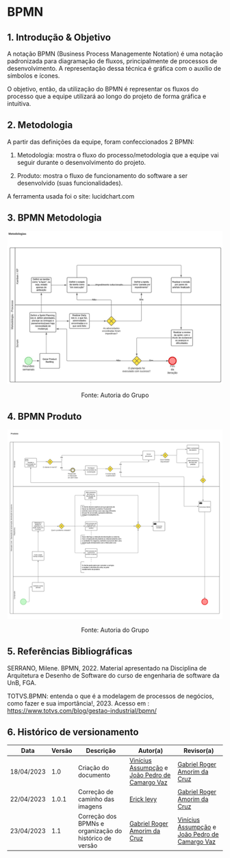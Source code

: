 # BPMN

## 1. Introdução & Objetivo

A notação BPMN (Business Process Managemente Notation) é uma notação padronizada para diagramação de fluxos, principalmente de processos de desenvolvimento. A representação dessa técnica é gráfica com o auxílio de símbolos e ícones.

O objetivo, então, da utilização do BPMN é representar os fluxos do processo que a equipe utilizará ao longo do projeto de forma gráfica e intuitiva.

## 2. Metodologia

A partir das definições da equipe, foram confeccionados 2 BPMN:

1. Metodologia: mostra o fluxo do processo/metodologia que a equipe vai seguir durante o desenvolvimento do projeto. 

2. Produto: mostra o fluxo de funcionamento do software a ser desenvolvido (suas funcionalidades).

A ferramenta usada foi o site: lucidchart.com

## 3. BPMN Metodologia

![](../Assets/BPMNMetodologias.jpeg)

<p align='center'>Fonte: Autoria do Grupo</p>

## 4. BPMN Produto

![](../Assets/BPMN_Produto.png)

<p align='center'>Fonte: Autoria do Grupo</p>

## 5. Referências Bibliográficas

SERRANO, Milene. BPMN, 2022. Material apresentado na Disciplina de Arquitetura e Desenho de Software do curso de engenharia de software da UnB, FGA.

TOTVS.BPMN: entenda o que é a modelagem de processos de negócios, como fazer e sua importância!, 2023. Acesso em : https://www.totvs.com/blog/gestao-industrial/bpmn/

## 6. Histórico de versionamento

|    Data    | Versão |      Descrição       |                   Autor(a)                    |                   Revisor(a)                    |
| ---------- | ------ | -------------------- | --------------------------------------------- | ----------------------------------------------- |
| 18/04/2023 |  1.0   | Criação do documento | [Vinícius Assumpção](https://github.com/viniman27) e [João Pedro de Camargo Vaz](https://github.com/JoaoPedro0803)| [Gabriel Roger Amorim da Cruz](https://github.com/GabrielRoger07)   |
| 22/04/2023 | 1.0.1  | Correção de caminho das imagens | [Erick levy](https://github.com/Ericklevy) | [Gabriel Roger Amorim da Cruz](https://github.com/GabrielRoger07) |
| 23/04/2023 | 1.1 | Correção dos BPMNs e organização do histórico de versão | [Gabriel Roger Amorim da Cruz](https://github.com/GabrielRoger07) | [Vinícius Assumpção](https://github.com/viniman27) e [João Pedro de Camargo Vaz](https://github.com/JoaoPedro0803) |

